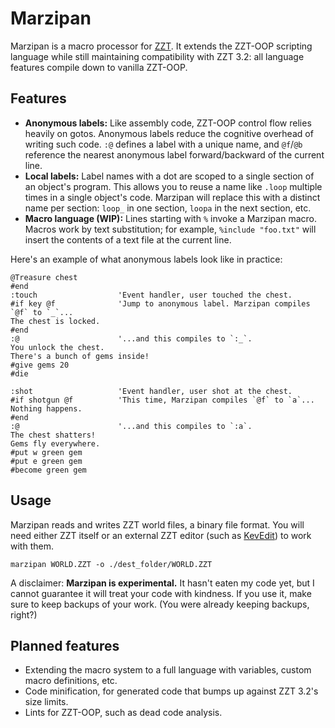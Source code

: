 # Marzipan
Marzipan is a macro processor for [ZZT](https://en.wikipedia.org/wiki/ZZT).
It extends the ZZT-OOP scripting language while still maintaining compatibility with ZZT 3.2: all language features compile down to vanilla ZZT-OOP.

## Features
- **Anonymous labels:** Like assembly code, ZZT-OOP control flow relies heavily on gotos.
    Anonymous labels reduce the cognitive overhead of writing such code.
    `:@` defines a label with a unique name, and `@f`/`@b` reference the nearest anonymous label forward/backward of the current line.
- **Local labels:** Label names with a dot are scoped to a single section of an object's program.
    This allows you to reuse a name like `.loop` multiple times in a single object's code.
    Marzipan will replace this with a distinct name per section: `loop_` in one section, `loopa` in the next section, etc.
- **Macro language (WIP):** Lines starting with `%` invoke a Marzipan macro.
    Macros work by text substitution; for example, `%include "foo.txt"` will insert the contents of a text file at the current line.

Here's an example of what anonymous labels look like in practice:

```
@Treasure chest
#end
:touch                  'Event handler, user touched the chest.
#if key @f              'Jump to anonymous label. Marzipan compiles `@f` to `_`...
The chest is locked.
#end
:@                      '...and this compiles to `:_`.
You unlock the chest.
There's a bunch of gems inside!
#give gems 20
#die

:shot                   'Event handler, user shot at the chest.
#if shotgun @f          'This time, Marzipan compiles `@f` to `a`...
Nothing happens.
#end
:@                      '...and this compiles to `:a`.
The chest shatters!
Gems fly everywhere.
#put w green gem
#put e green gem
#become green gem
```

## Usage
Marzipan reads and writes ZZT world files, a binary file format.
You will need either ZZT itself or an external ZZT editor (such as [KevEdit](https://github.com/cknave/kevedit)) to work with them.

```
marzipan WORLD.ZZT -o ./dest_folder/WORLD.ZZT
```

A disclaimer: **Marzipan is experimental.**
It hasn't eaten my code yet, but I cannot guarantee it will treat your code with kindness.
If you use it, make sure to keep backups of your work. (You were already keeping backups, right?)

## Planned features
- Extending the macro system to a full language with variables, custom macro definitions, etc.
- Code minification, for generated code that bumps up against ZZT 3.2's size limits.
- Lints for ZZT-OOP, such as dead code analysis.
